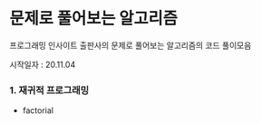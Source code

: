 # 문제로 풀어보는 알고리즘
프로그래밍 인사이트 출판사의 문제로 풀어보는 알고리즘의 코드 풀이모음

시작일자 : 20.11.04

### 1. 재귀적 프로그래밍
* factorial